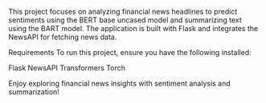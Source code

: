 This project focuses on analyzing financial news headlines to predict sentiments using the BERT base uncased model and summarizing text using the BART model. The application is built with Flask and integrates the NewsAPI for fetching news data.

Requirements
To run this project, ensure you have the following installed:

Flask
NewsAPI
Transformers
Torch

Enjoy exploring financial news insights with sentiment analysis and summarization!
